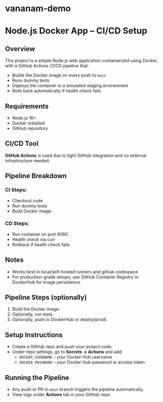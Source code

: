 # vananam-demo

# Node.js Docker App – CI/CD Setup

## Overview
This project is a simple Node.js web application containerized using Docker, with a GitHub Actions CI/CD pipeline that:

- Builds the Docker image on every push to `main`
- Runs dummy tests
- Deploys the container to a simulated staging environment
- Rolls back automatically if health check fails

## Requirements
- Node.js 16+
- Docker installed
- GitHub repository

## CI/CD Tool
**GitHub Actions** is used due to tight GitHub integration and no external infrastructure needed.

## Pipeline Breakdown

### CI Steps:
- Checkout code
- Run dummy tests
- Build Docker image

### CD Steps:
- Run container on port 8080
- Health check via curl
- Rollback if health check fails

## Notes
- Works best in local/self-hosted runners and github codespace.
- For production-grade setups, use GitHub Container Registry or DockerHub for image persistence.




## Pipeline Steps (optionally)

1. Build the Docker image.
2. Optionally, run tests.
3. Optionally, push to DockerHub or deploy(prod).

## Setup Instructions
- Create a GitHub repo and push your project code.
- Under repo settings, go to **Secrets → Actions** and add:
  - `DOCKER_USERNAME` – your Docker Hub username
  - `DOCKER_PASSWORD` – your Docker Hub password or access token

## Running the Pipeline
- Any push or PR to `main` branch triggers the pipeline automatically.
- View logs under **Actions** tab in your GitHub repo.
